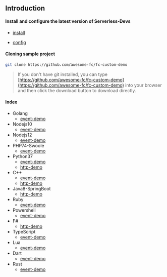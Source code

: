 ## Introduction

#### Install and configure the latest version of Serverless-Devs

- [install](https://github.com/Serverless-Devs/docs/blob/master/en/install.md)

- [config](https://github.com/Serverless-Devs/docs/blob/master/en/command.md)

#### Cloning sample project

```bash
git clone https://github.com/awesome-fc/fc-custom-demo
```

> If you don't have git installed, you can type [https://github.com/awesome-fc/fc-custom-demo](https://github.com/awesome-fc/fc-custom-demo) into your browser and then click the download button to download directly.

#### Index

- Golang
  - [event-demo](golang)
- Nodejs10
  - [event-demo](nodejs10)
- Nodejs12
  - [event-demo](nodejs12)
- PHP74-Swoole
  - [event-demo](php74)
- Python37
  - [event-demo](python37#事件函数)
  - [http-demo](python37#http-函数)
- C++
  - [event-demo](cpp#事件函数)
  - [http-demo](cpp#http-函数)
- Java8-SpringBoot
  - [http-demo](java8)
- Ruby
  - [event-demo](ruby)
- Powershell
  - [event-demo](powershell)
- F#
  - [http-demo](f#)
- TypeScript
  - [event-demo](typescript)
- Lua
  - [event-demo](lua)
- Dart
  - [event-demo](dart)
- Rust
  - [event-demo](rust)
